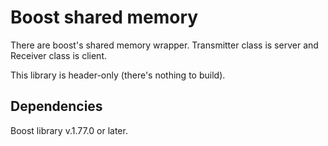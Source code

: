# Boost shared memory

There are boost's shared memory wrapper. Transmitter class is server and Receiver class is client.

This library is header-only (there's nothing to build).

## Dependencies

Boost library v.1.77.0 or later.